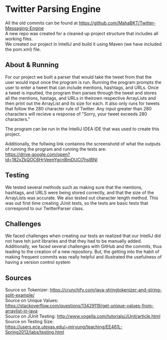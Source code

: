 # Twitter Parsing Engine

All the old commits can be found at https://github.com/MahaBKT/Twitter-Messaging-Engine   
A new repo was created for a cleaned up project structure that includes all working files.  
We created our project in IntelliJ and build it using Maven (we have included the pom.xml) file. 

## About & Running
For our project we built a parser that would take the tweet from that the user would input once the program is run. Running the program prompts the user to enter a tweet that can include mentions, hashtags, and URLs. Once a tweet is inputted, the program then parses through the tweet and stores all the mentions, hastags, and URLs in theirown respective ArrayLists and then print out the ArrayList and its size for each. It also only runs for tweets that follow the 280 character rule of Twitter. Any input greater than 280 characters will recieve a response of "Sorry, your tweet exceeds 280 characters."  

The program can be run in the IntelliJ IDEA IDE that was used to create this project.   
   
Additionally, the follwing link containns the screenshotd of what the outputs of running the program and running the tests are: https://drive.google.com/open?id=182xZkQOC6HrVeenYgcnBmDUCI7hsIBNI  

## Testing  
We tested several methods such as making sure that the mentions, hashtags, and URLS were being stored correctly, and that the size of the ArrayLists was accurate. We also tested out character length method. This was out first time creating JUnit tests, so the tests are basic tests that correspond to our TwitterParser class.  
  
## Challenges  
We faced challenges when creating our tests an realized that our IntelliJ did not have teh junit libraries and that they had to be manually added. Additionally, we faced several challenges with GitHub and the commits, thus leading to the creation of a new repository. But, the getting into the habit of making frequent commits was really helpful and illustrated the usefulness of having a version control system

## Sources  
Source on Tokenizer: https://crunchify.com/java-stringtokenizer-and-string-split-example/  
Source on Unique Values: https://stackoverflow.com/questions/13429119/get-unique-values-from-arraylist-in-java  
Source on JUnit Testing: http://www.vogella.com/tutorials/JUnit/article.html  
Source on Testing Size: https://users.ece.utexas.edu/~miryung/teaching/EE461L-Spring2012/labs/testing.html  


